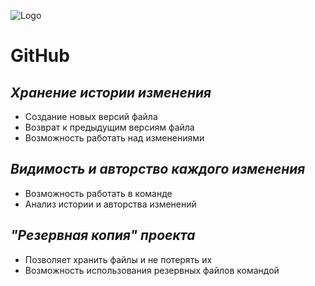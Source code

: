 ![Logo](https://camo.githubusercontent.com/79ee96a8b8fa098c44d1ca302006f24d008408a1c22fc13260437214d705a23d/68747470733a2f2f6e65746f6c6f67792d636f64652e6769746875622e696f2f6769742d686f6d65776f726b732f696e74726f64756374696f6e2f6173736574732f6c6f676f2e706e67)

# **GitHub**
 ## *Хранение истории изменения*
 * Создание новых версий файла
 * Возврат к предыдущим версиям файла
 * Возможность работать над изменениями


 ## *Видимость и авторство каждого изменения* 
* Возможность работать в команде 
* Анализ истории и авторства изменений

## *"Резервная копия" проекта*
* Позволяет хранить файлы и не потерять их
* Возможность использования резервных файлов командой
